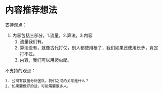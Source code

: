 # 内容推荐想法

支持观点：

1. 内容包括三部分。1.流量，2.算法，3.内容
   1. 流量我们有。
   2. 算法没有，就像古代打仗，别人都使用枪了，我们如果还使用长矛，肯定打不过。
   3. 内容，我们可以用爬虫爬。



不支持的观点：

 	1. 公司有数据分析团队，我们之间的关系是什么？
 	2. 如果要做好的话，可能需要很多人。
